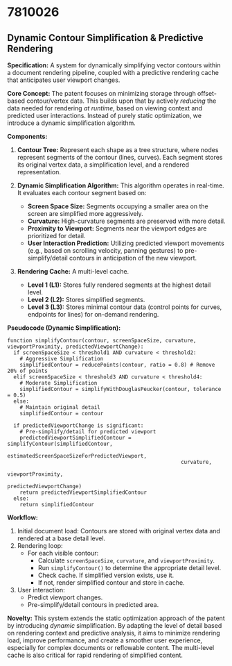 # 7810026

## Dynamic Contour Simplification & Predictive Rendering

**Specification:** A system for dynamically simplifying vector contours within a document rendering pipeline, coupled with a predictive rendering cache that anticipates user viewport changes.

**Core Concept:** The patent focuses on minimizing storage through offset-based contour/vertex data. This builds upon that by actively *reducing* the data needed for rendering *at runtime*, based on viewing context and predicted user interactions. Instead of purely static optimization, we introduce a dynamic simplification algorithm.

**Components:**

1.  **Contour Tree:** Represent each shape as a tree structure, where nodes represent segments of the contour (lines, curves). Each segment stores its original vertex data, a simplification level, and a rendered representation.

2.  **Dynamic Simplification Algorithm:** This algorithm operates in real-time.  It evaluates each contour segment based on:
    *   **Screen Space Size:** Segments occupying a smaller area on the screen are simplified more aggressively.
    *   **Curvature:** High-curvature segments are preserved with more detail.
    *   **Proximity to Viewport:** Segments near the viewport edges are prioritized for detail.
    *   **User Interaction Prediction:** Utilizing predicted viewport movements (e.g., based on scrolling velocity, panning gestures) to pre-simplify/detail contours in anticipation of the new viewport.

3.  **Rendering Cache:** A multi-level cache.
    *   **Level 1 (L1):** Stores fully rendered segments at the highest detail level.
    *   **Level 2 (L2):** Stores simplified segments.
    *   **Level 3 (L3):** Stores minimal contour data (control points for curves, endpoints for lines) for on-demand rendering.

**Pseudocode (Dynamic Simplification):**

```
function simplifyContour(contour, screenSpaceSize, curvature, viewportProximity, predictedViewportChange):
  if screenSpaceSize < threshold1 AND curvature < threshold2:
    # Aggressive Simplification
    simplifiedContour = reducePoints(contour, ratio = 0.8) # Remove 20% of points
  elif screenSpaceSize < threshold3 AND curvature < threshold4:
    # Moderate Simplification
    simplifiedContour = simplifyWithDouglasPeucker(contour, tolerance = 0.5)
  else:
    # Maintain original detail
    simplifiedContour = contour

  if predictedViewportChange is significant:
    # Pre-simplify/detail for predicted viewport
    predictedViewportSimplifiedContour = simplifyContour(simplifiedContour,
                                                        estimatedScreenSpaceSizeForPredictedViewport,
                                                        curvature,
                                                        viewportProximity,
                                                        predictedViewportChange)
    return predictedViewportSimplifiedContour
  else:
    return simplifiedContour
```

**Workflow:**

1.  Initial document load: Contours are stored with original vertex data and rendered at a base detail level.
2.  Rendering loop:
    *   For each visible contour:
        *   Calculate `screenSpaceSize`, `curvature`, and `viewportProximity`.
        *   Run `simplifyContour()` to determine the appropriate detail level.
        *   Check cache. If simplified version exists, use it.
        *   If not, render simplified contour and store in cache.
3.  User interaction:
    *   Predict viewport changes.
    *   Pre-simplify/detail contours in predicted area.

**Novelty:** This system extends the static optimization approach of the patent by introducing *dynamic* simplification. By adapting the level of detail based on rendering context and predictive analysis, it aims to minimize rendering load, improve performance, and create a smoother user experience, especially for complex documents or reflowable content. The multi-level cache is also critical for rapid rendering of simplified content.